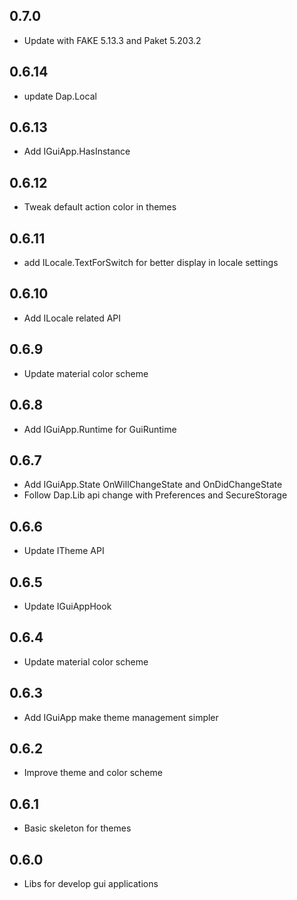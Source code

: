 ## 0.7.0
* Update with FAKE 5.13.3 and Paket 5.203.2

## 0.6.14
* update Dap.Local

## 0.6.13
* Add IGuiApp.HasInstance

## 0.6.12
* Tweak default action color in themes

## 0.6.11
* add ILocale.TextForSwitch for better display in locale settings

## 0.6.10
* Add ILocale related API

## 0.6.9
* Update material color scheme

## 0.6.8
* Add IGuiApp.Runtime for GuiRuntime

## 0.6.7
* Add IGuiApp.State OnWillChangeState and OnDidChangeState
* Follow Dap.Lib api change with Preferences and SecureStorage

## 0.6.6
* Update ITheme API

## 0.6.5
* Update IGuiAppHook

## 0.6.4
* Update material color scheme

## 0.6.3
* Add IGuiApp make theme management simpler

## 0.6.2
* Improve theme and color scheme

## 0.6.1
* Basic skeleton for themes

## 0.6.0
* Libs for develop gui applications